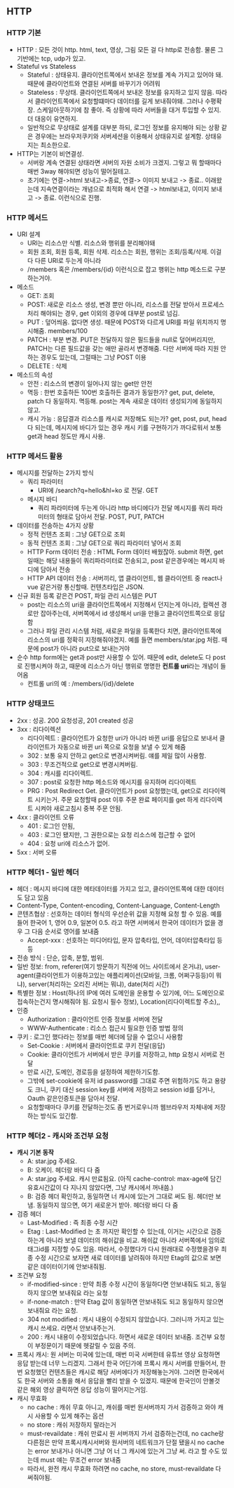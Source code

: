 HTTP
---------------

### HTTP 기본
- HTTP : 모든 것이 http. html, text, 영상, 그림 모든 걸 다 http로 전송함. 물론 그 기반에는 tcp, udp가 있고.
- Stateful vs Stateless
  - Stateful : 상태유지. 클라이언트쪽에서 보내온 정보를 계속 가지고 있어야 돼. 때문에 클라이언트와 연결된 서버를 바꾸기가 어려워
  - Stateless : 무상태. 클라이언트쪽에서 보내온 정보를 유지하고 있지 않음. 따라서 클라이언트쪽에서 요청할떄마다 데이터를 길게 보내줘야돼. 그러나 수평확장. 스케일아웃하기에 참 좋아. 즉 상황에 따라 서버들을 대거 투입할 수 있지. 더 대응이 유연하지.
  - 일반적으로 무상태로 설계를 대부분 하되, 로그인 정보를 유지해야 되는 상황 같은 경우에는 브라우저쿠키와 서버세션을 이용해서 상태유지로 설계함. 상태유지는 최소한으로.
- HTTP는 기본이 비연결성. 
  - 서버랑 계속 연결된 상태라면 서버의 자원 소비가 크겠지. 그렇고 뭐 할때마다 매번 3way 해야되면 성능이 떨어질테고. 
  - 초기에는 연결->html 보내고->종료, 연결-> 이미지 보내고 -> 종료.. 이래왔는데 지속연결이라는 개념으로 최적화 해서 연결 -> html보내고, 이미지 보내고 -> 종료. 이런식으로 진행.


### HTTP 메서드
- URI 설계
  - URI는 리소스만 식별. 리소스와 행위를 분리해야돼
  - 회원 조회, 회원 등록, 회원 삭제. 리소스는 회원, 행위는 조회/등록/삭제. 이걸 다 다른 URI로 두는게 아니라
  - /members 혹은 /members/{id} 이런식으로 잡고 행위는 http 메소드로 구분 하는거야.
- 메소드
  - GET: 조회
  - POST: 새로운 리소스 생성, 변경 뿐만 아니라, 리소스를 전달 받아서 프로세스 처리 해야되는 경우, get 이외의 경우에 대부분 post로 넘김.
  - PUT : 덮어씌움. 없다면 생성. 때문에 POST와 다르게 URI를 파일 위치까지 명시해줌. members/100
  - PATCH : 부분 변경. PUT은 전달하지 않은 필드들을 null로 덮어버리지만, PATCH는 다른 필드값을 갖는 애만 골라서 변경해줌. 다만 서버에 따라 지원 안하는 경우도 있는데, 그럴때는 그냥 POST 이용
  - DELETE : 삭제
- 메소드의 속성
  - 안전 : 리소스의 변경이 일어나지 않는 get만 안전
  - 멱등 : 한번 호출하든 100번 호출하든 결과가 동일한가? get, put, delete, patch 다 동일하지. 멱등해. post는 계속 새로운 데이터 생성되기에 동일하지 않고.
  - 캐시 가능 : 응답결과 리소스를 캐시로 저장해도 되는가? get, post, put, head 다 되는데, 메시지에 바디가 있는 경우 캐시 키를 구현하기가 까다로워서 보통 get과 head 정도만 캐시 사용. 

### HTTP 메서드 활용
- 메시지를 전달하는 2가지 방식
  - 쿼리 파라미터 
    - URI에 /search?q=hello&hl=ko 로 전달. GET
  - 메시지 바디
    - 쿼리 파라미터에 두는게 아니라 http 바디에다가 전달 메시지를 쿼리 파라미터의 형태로 담아서 전달. POST, PUT, PATCH
- 데이터를 전송하는 4가지 상황
  - 정적 컨텐츠 조회 : 그냥 GET으로 조회
  - 동적 컨텐츠 조회 : 그냥 GET으로 쿼리 파라미터 넣어서 조회
  - HTTP Form 데이터 전송 : HTML Form 데이터 배웠잖아. submit 하면, get일때는 해당 내용들이 쿼리파라미터로 전송되고, post 같은경우에는 메시지 바디에 담아서 전송
  - HTTP API 데이터 전송 : 서버끼리, 앱 클라이언트, 웹 클라이언트 중 react나 vue 같은거랑 통신할때. 컨텐츠타입은 JSON.
- 신규 회원 등록 같은건 POST, 파일 관리 시스템은 PUT
  - post는 리소스의 uri을 클라이언트쪽에서 지정해서 던지는게 아니라, 컬렉션 경로만 잡아주는데, 서버쪽에서 id 생성해서 uri을 만들고 클라이언트쪽으로 응답함
  - 그러나 파일 관리 시스템 처럼, 새로운 파일을 등록한다 치면, 클라이언트쪽에 리소스의 uri를 정확히 지정해줘야겠지. 예를 들면 members/star.jpg 처럼. 때문에 post가 아니라 put으로 보내는거야
- 순수 http form에는 get과 post만 사용할 수 있어. 때문에 edit, delete도 다 post로 진행시켜야 하고, 때문에 리소스가 아닌 행위로 명명한 **컨트롤 uri**라는 개념이 들어옴
  - 컨트롤 uri의 예 : /members/{id}/delete


### HTTP 상태코드
- 2xx : 성공. 200 요청성공, 201 created 성공
- 3xx : 리다이렉션
  - 리다이렉트 : 클라이언트가 요청한 uri가 아니라 바뀐 uri를 응답으로 보내서 클라이언트가 자동으로 바뀐 uri 쪽으로 요청을 보낼 수 있게 해줌
  - 302 : 보통 유지 안하고 get으로 변경시켜버림. 얘를 제일 많이 사용함.
  - 303 : 무조건적으로 get으로 변경시켜버림.
  - 304 : 캐시를 리다이렉트.
  - 307 : post로 요청한 http 메소드와 메시지를 유지하며 리다이렉트
  - PRG : Post Redirect Get. 클라이언트가 post 요청했는데, get으로 리다이렉트 시키는거. 주문 요청할때 post 이후 주문 완료 페이지를 get 하게 리다이렉트 시켜야 새로고침시 중복 주문 안됨.
- 4xx : 클라이언트 오류
  - 401 : 로그인 안됨,
  - 403 : 로그인 됐지만, 그 권한으로는 요청 리소스에 접근할 수 없어
  - 404 : 요청 uri에 리소스가 없어.
- 5xx : 서버 오류

### HTTP 헤더1 - 일반 헤더
- 헤더 : 메시지 바디에 대한 메타데이터를 가지고 있고, 클라이언트쪽에 대한 데이터도 담고 있음
- Content-Type, Content-encoding, Content-Language, Content-Length
- 콘텐츠협상 : 선호하는 데이터 형식의 우선순위 값을 지정해 요청 할 수 있음. 예를 들어 한국어 1, 영어 0.9, 일본어 0.5. 라고 하면 서버에서 한국어 데이터가 없을 경우 그 다음 순서로 영어를 보내줌
  - Accept-xxx : 선호하는 미디어타입, 문자 압축타입, 언어, 데이터압축타입 등등
- 전송 방식 : 단순, 압축, 분할, 범위.
- 일반 정보: from, referer(여기 방문하기 직전에 어느 사이트에서 온거냐), user-agent(클라이언트가 이용하고있는 애플리케이션(모바일, 크롬, 어쩌구등등)이 뭐냐), server(처리하는 오리진 서버는 뭐냐), date(처리 시간)
- 특별한 정보 : Host(하나의 IP에 여러 도메인을 운용할 수 있기에, 어느 도메인으로 접속하는건지 명시해줘야 됨. 요청시 필수 정보), Location(리다이렉트할 주소),,
- 인증
  - Authorization : 클라이언트 인증 정보를 서버에 전달
  - WWW-Authenticate : 리소스 접근시 필요한 인증 방법 정의
- 쿠키 : 로그인 했다라는 정보를 매번 헤더에 담을 수 없으니 사용함
  - Set-Cookie : 서버에서 클라이언트로 쿠키 전달(응답)
  - Cookie: 클라이언트가 서버에서 받은 쿠키를 저장하고, http 요청시 서버로 전달
  - 만료 시간, 도메인, 경로등을 설정하여 제한하기도함.
  - 그밖에 set-cookie에 유저 id password를 그대로 주면 위험하기도 하고 용량도 크니, 쿠키 대신 session key를 서버에 저장하고 session id를 담거나, Oauth 같은인증토큰을 담아서 전달. 
  - 요청할때마다 쿠키를 전달하는것도 좀 번거로우니까 웹브라우저 자체내에 저장하는 방식도 있긴함.

### HTTP 헤더2 - 캐시와 조건부 요청
- **캐시 기본 동작**
  - A: star.jpg 주세요. 
  - B: 오케이. 헤더랑 바디 다 줌
  - A: star.jpg 주세요. 캐시 만료됨요. (아직 cache-control: max-age에 담긴 유효시간값이 다 지나지 않았다면, 그냥 캐시에서 꺼내씀.)
  - B: 검증 헤더 확인하고, 동일하면 너 캐시에 있는거 그대로 써도 됨. 헤더만 보냄. 동일하지 않으면, 여기 새로운거 받아. 헤더랑 바디 다 줌
- 검증 헤더
  - Last-Modified : 즉 최종 수정 시간
  - Etag : Last-Modified 는 초 까지만 확인할 수 있는데, 이거는 시간으로 검증하는게 아니라 보낼 데이터의 해쉬값을 비교. 해쉬값 아니라 서버쪽에서 임의로 태그id를 지정할 수도 있음. 따라서, 수정했다가 다시 원래대로 수정했을경우 최종 수정 시간으로 보자면 새로 데이터를 날려줘야 하지만 Etag의 값으로 보면 같은 데이터이기에 안보내줘됨.
- 조건부 요청
  - if-modified-since : 만약 최종 수정 시간이 동일하다면 안보내줘도 되고, 동일하지 않으면 보내줘요 라는 요청
  - if-none-match : 만약 Etag 값이 동일하면 안보내줘도 되고 동일하지 않으면 보내줘요 라는 요청.
  - 304 not modified : 캐시 내용이 수정되지 않았습니다. 그러니까 가지고 있는 캐시 쓰세요. 라면서 안보내주는거.
  - 200 : 캐시 내용이 수정되었습니다. 하면서 새로운 데이터 보내줌. 조건부 요청이 부정문이기 때문에 헷갈릴 수 있음 주의.
- 프록시 캐시: 원 서버는 미국에 있는데, 매번 미국 서버한테 유튜브 영상 요청하면 응답 받는데 너무 느리겠지. 그래서 한국 어딘가에 프록시 캐시 서버를 만들어서, 한번 요청했던 컨텐츠들은 캐시로 해당 서버에다가 저장해놓는거야. 그러면 한국에서도 한국 서버와 소통을 해서 응답을 빨리 받을 수 있겠지. 때문에 한국인이 안볼것 같은 해외 영상 클릭하면 응답 성능이 떨어지는거임.
- 캐시 무효화
  - no cache : 캐쉬 무효 아니고, 캐쉬를 매번 원서버까지 가서 검증하고 와야 캐시 사용할 수 있게 해주는 옵션
  - no store : 캐쉬 저장하지 말라는거
  - must-revaildate : 캐쉬 만료시 원 서버까지 가서 검증하는건데, no cache랑 다른점은 만약 프록시캐시서버와 원서버의 네트워크가 단절 됐을시 no cache는 error 보내거나 아니면 그냥 어 너 그 캐시에 있는거 그냥 써. 라고 할 수도 있는데 must 얘는 무조건 error 보내줌
  - 따라서, 완전 캐시 무효화 하려면 no cache, no store, must-revaildate 다 써줘야됨.



  
  
  
  
  
  
  
  
